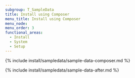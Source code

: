 ```yaml
---
subgroup: T_SampleData
title: Install using Composer
menu_title: Install using Composer
menu_node:
menu_order: 3
functional_areas:
  - Install
  - System
  - Setup
---
```


{% include install/sampledata/sample-data-composer.md %}

{% include install/sampledata/sample-data-after.md %}
